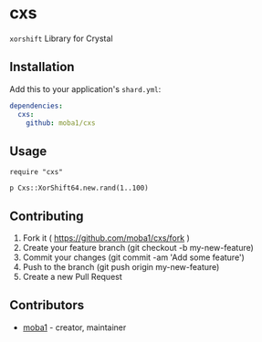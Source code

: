 # cxs

`xorshift` Library for Crystal

## Installation

Add this to your application's `shard.yml`:

```yaml
dependencies:
  cxs:
    github: moba1/cxs
```

## Usage

```crystal
require "cxs"

p Cxs::XorShift64.new.rand(1..100)
```

## Contributing

1. Fork it ( https://github.com/moba1/cxs/fork )
2. Create your feature branch (git checkout -b my-new-feature)
3. Commit your changes (git commit -am 'Add some feature')
4. Push to the branch (git push origin my-new-feature)
5. Create a new Pull Request

## Contributors

- [moba1](https://github.com/[your-github-name])  - creator, maintainer
